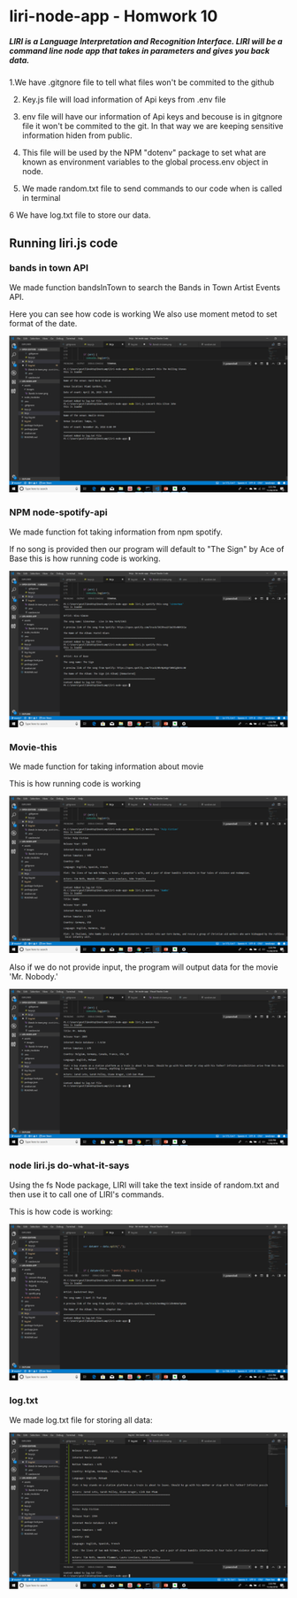 # liri-node-app - Homwork 10

##### LIRI is a Language Interpretation and Recognition Interface. LIRI will be a command line node app that takes in parameters and gives you back data.

1.We have .gitgnore file to tell what files won't be commited to the github

2. Key.js file will load information of Api keys from .env file

3. env file will have our information of Api keys and becouse is in gitgnore file it won't be commited to the git.
In that way we are keeping sensitive information hiden from public.

4. This file will be used by the NPM "dotenv" package to set what are known as environment variables to the global process.env object in node.

5. We made random.txt file to send commands to our code when is called in terminal

6 We have log.txt file to store our data.

## Running liri.js code

### bands in town API

We made function bandsInTown to search the Bands in Town Artist Events API.

Here you can see how code is working
We also use moment metod to set format of the date.

![concert-this](https://github.com/nenadlazarevic/liri-node-app/blob/master/assets/images/concert-this.png)

### NPM node-spotify-api

We made function fot taking information from npm spotify.

If no song is provided then our program will default to "The Sign" by Ace of Base
this is how running code is working.


![GitHub Logo](https://github.com/nenadlazarevic/liri-node-app/blob/master/assets/images/spotify.png)

### Movie-this

We made function for taking information about movie

This is how running code is working

![GitHub Logo](https://github.com/nenadlazarevic/liri-node-app/blob/master/assets/images/movie.png)

Also if we do not provide input, the program will output data for the movie 'Mr. Nobody.'

![GitHub Logo](https://github.com/nenadlazarevic/liri-node-app/blob/master/assets/images/defoult%20movie.png)

### node liri.js do-what-it-says

Using the fs Node package, LIRI will take the text inside of random.txt and then use it to call one of LIRI's commands.

This is how code is working:

![GitHub Logo](https://github.com/nenadlazarevic/liri-node-app/blob/master/assets/images/do-what.png)

### log.txt

We made log.txt file for storing all data:

![GitHub Logo](https://github.com/nenadlazarevic/liri-node-app/blob/master/assets/images/log.png)





